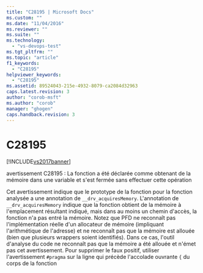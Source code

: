 ```yaml
---
title: "C28195 | Microsoft Docs"
ms.custom: ""
ms.date: "11/04/2016"
ms.reviewer: ""
ms.suite: ""
ms.technology: 
  - "vs-devops-test"
ms.tgt_pltfrm: ""
ms.topic: "article"
f1_keywords: 
  - "C28195"
helpviewer_keywords: 
  - "C28195"
ms.assetid: 89524043-215e-4932-8079-ca2084d32963
caps.latest.revision: 3
author: "corob-msft"
ms.author: "corob"
manager: "ghogen"
caps.handback.revision: 3
---
```

# C28195
[!INCLUDE[vs2017banner](../code-quality/includes/vs2017banner.md)]

avertissement C28195 : La fonction a été déclarée comme obtenant de la mémoire dans une variable et s'est fermée sans effectuer cette opération  
  
 Cet avertissement indique que le prototype de la fonction pour la fonction analysée a une annotation de `__drv_acquiresMemory`.  L'annotation de `__drv_acquiresMemory` indique que la fonction obtient de la mémoire à l'emplacement résultant indiqué, mais dans au moins un chemin d'accès, la fonction n'a pas entré la mémoire.  Notez que PFD ne reconnaît pas l'implémentation réelle d'un allocateur de mémoire \(impliquant l'arithmétique de l'adresse\) et ne reconnaît pas que la mémoire est allouée \(bien que plusieurs wrappers soient identifiés\).  Dans ce cas, l'outil d'analyse du code ne reconnaît pas que la mémoire a été allouée et n'émet pas cet avertissement.  Pour supprimer le faux positif, utiliser l'avertissement `#pragma` sur la ligne qui précède l'accolade ouvrante `{` du corps de la fonction